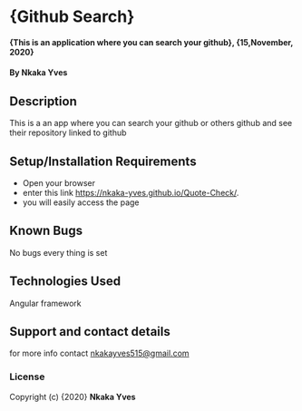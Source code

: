 # {Github Search}
#### {This is an application where you can search your github}, {15,November, 2020}
#### By **Nkaka Yves**
## Description
This is a an app where you can search your github or others github and see their repository linked to github
## Setup/Installation Requirements
* Open your browser
* enter this link https://nkaka-yves.github.io/Quote-Check/.
* you will easily access the page
## Known Bugs
No bugs every thing is set
## Technologies Used
Angular framework
## Support and contact details
for more info contact nkakayves515@gmail.com
### License
Copyright (c) {2020} **Nkaka Yves**
